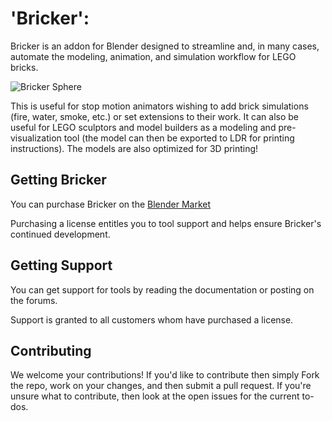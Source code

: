# 'Bricker':

Bricker is an addon for Blender designed to streamline and, in many cases, automate the modeling, animation, and simulation workflow for LEGO bricks.

![Bricker Sphere](https://flic.kr/p/296L8JW)

This is useful for stop motion animators wishing to add brick simulations (fire, water, smoke, etc.) or set extensions to their work. It can also be useful for LEGO sculptors and model builders as a modeling and pre-visualization tool (the model can then be exported to LDR for printing instructions). The models are also optimized for 3D printing!

## Getting Bricker

You can purchase Bricker on the [Blender Market](https://www.blendermarket.com/products/assemblme)

Purchasing a license entitles you to tool support and helps ensure Bricker's continued development.

## Getting Support

You can get support for tools by reading the documentation or posting on the forums.

Support is granted to all customers whom have purchased a license.

## Contributing

We welcome your contributions! If you'd like to contribute then simply Fork the repo, work on your changes, and then submit a pull request. If you're unsure what to contribute, then look at the open issues for the current to-dos.
